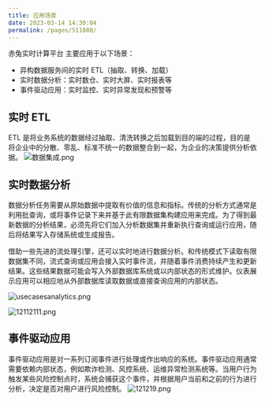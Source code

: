 ```yaml
---
title: 应用场景
date: 2023-03-14 14:30:04
permalink: /pages/511800/
---
```

赤兔实时计算平台 主要应用于以下场景：
- 异构数据服务间的实时 ETL（抽取、转换、加载）
- 实时数据分析：实时数仓、实时大屏、实时报表等
- 事件驱动应用：实时监控、实时异常发现和预警等

## 实时 ETL
ETL 是将业务系统的数据经过抽取、清洗转换之后加载到目的端的过程，目的是将企业中的分散、零乱、标准不统一的数据整合到一起，为企业的决策提供分析依据。
![数据集成.png](https://bg-prd-cos-bdp-1257092428.cos.ap-guangzhou.myqcloud.com/rdp-metadata/portal/2023/1/24/101677204074678.png)

## 实时数据分析
数据分析任务需要从原始数据中提取有价值的信息和指标。传统的分析方式通常是利用批查询，或将事件记录下来并基于此有限数据集构建应用来完成。为了得到最新数据的分析结果，必须先将它们加入分析数据集并重新执行查询或运行应用，随后将结果写入存储系统或生成报告。

借助一些先进的流处理引擎，还可以实时地进行数据分析。和传统模式下读取有限数据集不同，流式查询或应用会接入实时事件流，并随着事件消费持续产生和更新结果。这些结果数据可能会写入外部数据库系统或以内部状态的形式维护。仪表展示应用可以相应地从外部数据库读取数据或直接查询应用的内部状态。

![usecasesanalytics.png](https://bg-prd-cos-bdp-1257092428.cos.ap-guangzhou.myqcloud.com/rdp-metadata/portal/2023/1/24/101677204631980.png)

![12112111.png](https://bg-prd-cos-bdp-1257092428.cos.ap-guangzhou.myqcloud.com/rdp-metadata/portal/2023/1/24/121677211506292.png)

## 事件驱动应用
事件驱动应用是对一系列订阅事件进行处理或作出响应的系统。事件驱动应用通常需要依赖内部状态，例如欺诈检测、风控系统、运维异常检测系统等。当用户行为触发某些风险控制点时，系统会捕获这个事件，并根据用户当前和之前的行为进行分析，决定是否对用户进行风险控制。
![121219.png](https://bg-prd-cos-bdp-1257092428.cos.ap-guangzhou.myqcloud.com/rdp-metadata/portal/2023/1/24/101677204841801.png)